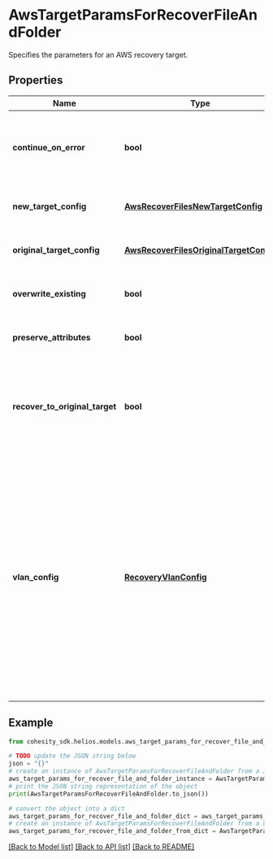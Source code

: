 # AwsTargetParamsForRecoverFileAndFolder

Specifies the parameters for an AWS recovery target.

## Properties

Name | Type | Description | Notes
------------ | ------------- | ------------- | -------------
**continue_on_error** | **bool** | Specifies whether to continue recovering other files if one of files or folders failed to recover. Default value is false. | [optional] 
**new_target_config** | [**AwsRecoverFilesNewTargetConfig**](AwsRecoverFilesNewTargetConfig.md) | Specifies the configuration for recovering to a new target. | [optional] 
**original_target_config** | [**AwsRecoverFilesOriginalTargetConfig**](AwsRecoverFilesOriginalTargetConfig.md) | Specifies the configuration for recovering to the original target. | [optional] 
**overwrite_existing** | **bool** | Specifies whether to override the existing files. Default is true. | [optional] 
**preserve_attributes** | **bool** | Specifies whether to preserve original attributes. Default is true. | [optional] 
**recover_to_original_target** | **bool** | Specifies whether to recover to the original target. If true, originalTargetConfig must be specified. If false, newTargetConfig must be specified. | 
**vlan_config** | [**RecoveryVlanConfig**](RecoveryVlanConfig.md) | Specifies VLAN Params associated with the recovered files and folders. If this is not specified, then the VLAN settings will be automatically selected from one of the below options: a. If VLANs are configured on Cohesity, then the VLAN host/VIP will be automatically based on the client&#39;s (e.g. ESXI host) IP address. b. If VLANs are not configured on Cohesity, then the partition hostname or VIPs will be used for Recovery. | [optional] 

## Example

```python
from cohesity_sdk.helios.models.aws_target_params_for_recover_file_and_folder import AwsTargetParamsForRecoverFileAndFolder

# TODO update the JSON string below
json = "{}"
# create an instance of AwsTargetParamsForRecoverFileAndFolder from a JSON string
aws_target_params_for_recover_file_and_folder_instance = AwsTargetParamsForRecoverFileAndFolder.from_json(json)
# print the JSON string representation of the object
print(AwsTargetParamsForRecoverFileAndFolder.to_json())

# convert the object into a dict
aws_target_params_for_recover_file_and_folder_dict = aws_target_params_for_recover_file_and_folder_instance.to_dict()
# create an instance of AwsTargetParamsForRecoverFileAndFolder from a dict
aws_target_params_for_recover_file_and_folder_from_dict = AwsTargetParamsForRecoverFileAndFolder.from_dict(aws_target_params_for_recover_file_and_folder_dict)
```
[[Back to Model list]](../README.md#documentation-for-models) [[Back to API list]](../README.md#documentation-for-api-endpoints) [[Back to README]](../README.md)


